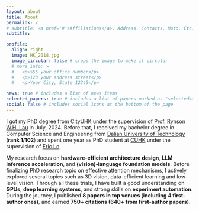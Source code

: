```yaml
---
layout: about
title: About
permalink: /
# subtitle: <a href='#'>Affiliations</a>. Address. Contacts. Moto. Etc.
subtitle:

profile:
  align: right
  image: HK_2018.jpg
  image_circular: false # crops the image to make it circular
  # more_info: >
  #   <p>555 your office number</p>
  #   <p>123 your address street</p>
  #   <p>Your City, State 12345</p>

news: true # includes a list of news items
selected_papers: true # includes a list of papers marked as "selected={true}"
social: false # includes social icons at the bottom of the page
---
```


I got my PhD degree from [CityUHK](https://www.cityu.edu.hk/) under the supervision of [Prof. Rynson W.H. Lau](https://scholar.google.com/citations?user=KilQqKYAAAAJ&hl=zh-CN) in July, 2024. Before that, I received my bachelor degree in Computer Science and Engineering from [Dalian University of Technology](https://en.dlut.edu.cn/) (**rank 1/102**) and spent one year as PhD student at [CUHK](https://www.cuhk.edu.hk/english/index.html) under the supervision of [Eric Lo](https://appsrv.cse.cuhk.edu.hk/~ericlo/).

My research focus on **hardware-efficient architecture design**, **LLM inference acceleration**, and **(vision)-language foundation models**. Before finalizing PhD research topic on effective attention mechanisms, I actively explored several topics such as 3D vision, data-efficient learning and low-level vision. Through all these trials, I have built a good understanding on **GPUs**, **deep learning systems**, and strong skills on **experiment automation**. During the journey, I published **8 papers in top venues (including 4 first-author ones)**, and earned **750+ citations (640+ from first-author papers)**.


<!-- <span style="color:red">I am on the job market. If you have any openings related to large (vision-)language models or hardware-aware/efficient neural network design & deployment, I would like to get in contact!</span> -->